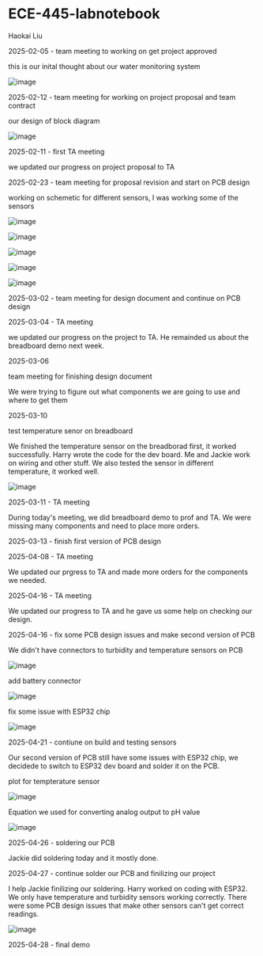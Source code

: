 # ECE-445-labnotebook
Haokai Liu

2025-02-05 - team meeting to working on get project approved

this is our inital thought about our water monitoring system

![image](https://github.com/user-attachments/assets/a8e27b36-c21b-4234-ad73-2b08b17fbee0)

2025-02-12 - team meeting for working on project proposal and team contract

our design of block diagram

![image](https://github.com/user-attachments/assets/08d622d2-8fe9-49f4-8b9d-4169b803c424)

2025-02-11 - first TA meeting

we updated our progress on project proposal to TA

2025-02-23 - team meeting for proposal revision and start on PCB design

working on schemetic for different sensors, I was working some of the sensors

![image](https://github.com/user-attachments/assets/a85d9a3b-b312-4b28-ad1d-bd58ecc11d88)

![image](https://github.com/user-attachments/assets/668b23e2-57af-4ea9-9da6-fea22dfad783)

![image](https://github.com/user-attachments/assets/39f6e550-238a-42ad-8e30-7ae9843665d3)

![image](https://github.com/user-attachments/assets/0edc3c8f-d74b-4352-a0d3-3793b8a15816)

![image](https://github.com/user-attachments/assets/7c56405f-d984-48dd-9e5b-3ced0f346143)



2025-03-02 - team meeting for design document and continue on PCB design

2025-03-04 - TA meeting

we updated our progress on the project to TA. He remainded us about the breadboard demo next week.


2025-03-06

team meeting for finishing design document

We were trying to figure out what components we are going to use and where to get them

2025-03-10

test temperature senor on breadboard

We finished the temperature sensor on the breadborad first, it worked successfully. Harry wrote the code for the dev board. Me and Jackie work on wiring and other stuff. We also tested the sensor in different temperature, it worked well.

![image](https://github.com/user-attachments/assets/afb87c46-0bf8-4424-b1e5-64bb3b9b951f)

2025-03-11 - TA meeting

During today's meeting, we did breadboard demo to prof and TA. We were missing many components and need to place more orders.

2025-03-13 - finish first version of PCB design

2025-04-08 - TA meeting

We updated our prgress to TA and made more orders for the components we needed.

2025-04-16 - TA meeting

We updated our progress to TA and he gave us some help on checking our design.

2025-04-16 - fix some PCB design issues and make second version of PCB

We didn't have connectors to turbidity and temperature sensors on PCB

![image](https://github.com/user-attachments/assets/c4220ea7-48e2-4a3d-bc34-c945c11c1afb)

add battery connector

![image](https://github.com/user-attachments/assets/a36caceb-927e-41bf-b8b8-8a8d60bd20a6)

fix some issue with ESP32 chip

![image](https://github.com/user-attachments/assets/2fc04a3d-2c4a-4fd5-ac5a-e4c4ef8cb01c)


2025-04-21 - contiune on build and testing sensors

Our second version of PCB still have some issues with ESP32 chip, we decidede to switch to ESP32 dev board and solder it on the PCB.

plot for tempterature sensor

![image](https://github.com/user-attachments/assets/4164f4fb-572a-4965-83d7-e04ee8ea56cf)

Equation we used for converting analog output to pH value

![image](https://github.com/user-attachments/assets/24e4a08b-54ee-41c6-920a-7c3db922e1fc)

2025-04-26 - soldering our PCB

Jackie did soldering today and it mostly done.

2025-04-27 - continue solder our PCB and finilizing our project

I help Jackie finilizing our soldering. Harry worked on coding with ESP32. We only have temperature and turbidity sensors working correctly. There were some PCB design issues that make other sensors can't get correct readings.

![image](https://github.com/user-attachments/assets/43e4ef67-32f7-4513-9e42-e9cf256ce706)

2025-04-28 - final demo

